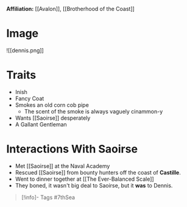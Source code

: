 **Affiliation:** [[Avalon]], [[Brotherhood of the Coast]]
# Image
![[dennis.png]]
# Traits
- Inish
- Fancy Coat
- Smokes an old corn cob pipe
	- The scent of the smoke is always vaguely cinammon-y
- Wants [[Saoirse]] desperately
- A Gallant Gentleman

# Interactions With Saoirse
- Met [[Saoirse]] at the Naval Academy
- Rescued [[Saoirse]] from bounty hunters off the coast of **Castille**.
- Went to dinner together at [[The Ever-Balanced Scale]]
- They boned, it wasn't big deal to Saoirse, but it **was** to Dennis.

> [!info]- Tags
> #7thSea 


